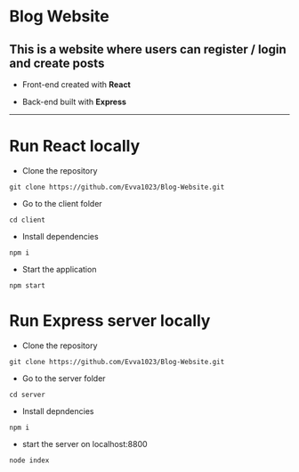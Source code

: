 # Blog Website

## This is a website where users can register / login and create posts

* Front-end created with **React**

* Back-end built with **Express**

---

# Run React locally

* Clone the repository

```
git clone https://github.com/Evva1023/Blog-Website.git
```

* Go to the client folder

```
cd client
```

* Install dependencies

```
npm i
```

* Start the application

```
npm start
```

# Run Express server locally

* Clone the repository

```
git clone https://github.com/Evva1023/Blog-Website.git
```

* Go to the server folder

```
cd server
```

* Install depndencies

```
npm i
```

* start the server on localhost:8800

```
node index
```


